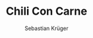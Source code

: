 ---
title: Chili Con Carne
author: Sebastian Krüger
category: Meat
layout: recipe
ingredients:
    - 500g passierte Tomaten
    - 500g geschälte Tomaten
    - 500g gemischtes Hack
    - 500g Kidney-Bohnen
    - 3x Knoblauchzehen
    - 3x Zwiebeln
    - etwas Tomatenmark
    - etwas Ketchup
    - etwas scharfe BBQ-Sauce
    - Sonnenblumenöl
    - Salz
    - Pfeffer
    - 2 Becher Creme Fraiche
    - 1 Limette
instructions:
    - Zwiebeln schälen, hacken und anbraten
    - Koblauch kurz anschwitzen
    - Tomatenmark hinzugeben
    - Hackfleisch anbraten
    - Tomaten und Bohnen hinzugeben und aufkochen
    - Ketchup und Barbecue-Sauce hinzugeben
    - Mit Salz und Pffefer kräftig abmischen
    - Für den Dip, Creme Fraiche mit Limettenabrieb und Salze mischen
    - Chili mit frischem Weissbrot und Dip geniessen
image: chili-con-carne.jpg
---